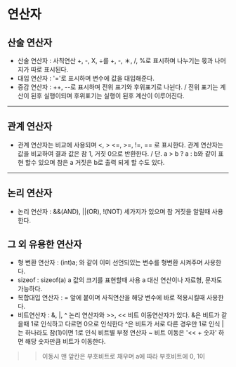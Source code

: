 # 연산자

## 산술 연산자

- 산술 연산자 : 사칙연산 +, -, X, ÷를 +, -, ＊, /, %로 표시하며 나누기는 몫과 나머지가 따로 표시된다. 
- 대입 연산자 : '='로 표시하며 변수에 값을 대입해준다.
- 증감 연산자 : ++, --로 표시하며 전위 표기와 후위표기로 나뉜다. / 전위 표기는 계산이 된후 실행이되며 후위표기는 실행이 된후 계산이 이루어진다.

---
## 관계 연산자

- 관계 연산자는 비교에 사용되며 <, > <=, >=, !=, == 로 표시한다. 
관계 연산자는 값을 비교하여 결과 값은 참 1, 거짓 0으로 반환한다. / 단. a > b ? a : b와 같이 표현 할수 있으며 참은 a 거짓은 b로 출력 되게 할 수도 있다.

---
## 논리 연산자 

- 논리 연산자 : &&(AND), ||(OR), !(NOT) 세가지가 있으며 참 거짓을 알릴때 사용한다.

## 그 외 유용한 연산자

- 형 변환 연산자 : (int)a; 와 같이 이미 선언되있는 변수를 형변환 시켜주며 사용한다.
- sizeof : sizeof(a) a 값의 크기를 표현할때 사용 a 대신 연산이나 자료형, 문자도 가능하다.
- 복합대입 연산자 : = 앞에 붙이며 사칙연산을 해당 변수에 바로 적용시킬때 사용한다.
- 비트연산자 : &, |, ^ 논리 연산자와 >>, << 비트 이동연산자가 있다.
&은 비트가 같을때 1로 인식하고 다르면 0으로 인식한다
^은 비트가 서로 다른 경우만 1로 인식
|는 하나라도 참(1)이면 1로 인식
비트별 부정 연산자 ~
비트 이동은 '<< + 숫자' 하면 해당 숫자만큼 비트가 이동한다.
>> 이동시 맨 앞칸은 부호비트로 채우며 a에 따라 부호비트에 0, 1이 
